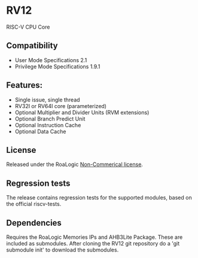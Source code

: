 # RV12
RISC-V CPU Core

## Compatibility
- User Mode Specifications 2.1
- Privilege Mode Specifications 1.9.1

## Features:
- Single issue, single thread
- RV32I or RV64I core (parameterized)
- Optional Multiplier and Divider Units (RVM extensions)
- Optional Branch Predict Unit
- Optional Instruction Cache
- Optional Data Cache

## License
Released under the RoaLogic [Non-Commerical license](https://roalogic.com/wp-content/licenses/Non-Commercial_License_Agreement.html).

## Regression tests
The release contains regression tests for the supported modules, based on the official riscv-tests.

## Dependencies
Requires the RoaLogic Memories IPs and AHB3Lite Package. These are included as submodules.
After cloning the RV12 git repository do a 'git submodule init' to download the submodules.


